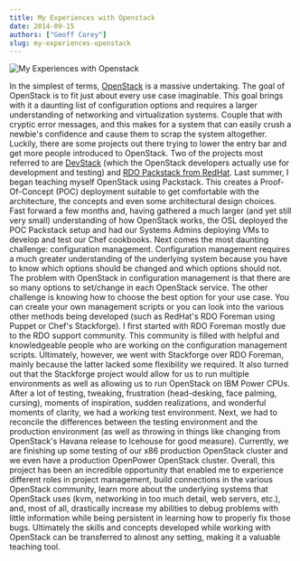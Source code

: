 ```yaml
---
title: My Experiences with Openstack
date: 2014-09-15
authors: ["Geoff Corey"]
slug: my-experiences-openstack
---
```


![My Experiences with Openstack](/images/Geoffbloggraphic2_0.jpg#blog)

In the simplest of terms, [OpenStack](http://www.openstack.org/) is a massive undertaking. The goal of
OpenStack is to fit just about every use case imaginable. This goal brings with
it a daunting list of configuration options and requires a larger understanding
of networking and virtualization systems. Couple that with cryptic error
messages, and this makes for a system that can easily crush a newbie's
confidence and cause them to scrap the system altogether. Luckily, there are
some projects out there trying to lower the entry bar and get more people
introduced to OpenStack. Two of the projects most referred to are [DevStack](http://devstack.org/)
(which the OpenStack developers actually use for development and testing) and
[RDO Packstack from RedHat](https://openstack.redhat.com/Quickstart). Last summer, I began teaching myself OpenStack
using Packstack. This creates a Proof-Of-Concept (POC) deployment suitable to
get comfortable with the architecture, the concepts and even some architectural
design choices. Fast forward a few months and, having gathered a much larger
(and yet still very small) understanding of how OpenStack works, the OSL
deployed the POC Packstack setup and had our Systems Admins deploying VMs to
develop and test our Chef cookbooks. Next comes the most daunting challenge:
configuration management. Configuration management requires a much greater
understanding of the underlying system because you have to know which options
should be changed and which options should not. The problem with OpenStack in
configuration management is that there are so many options to set/change in each
OpenStack service. The other challenge is knowing how to choose the best option
for your use case. You can create your own management scripts or you can look
into the various other methods being developed (such as RedHat's RDO Foreman
using Puppet or Chef's Stackforge). I first started with RDO Foreman mostly due
to the RDO support community. This community is filled with helpful and
knowledgeable people who are working on the configuration management scripts.
Ultimately, however, we went with Stackforge over RDO Foreman, mainly because
the latter lacked some flexibility we required. It also turned out that the
Stackforge project would allow for us to run multiple environments as well as
allowing us to run OpenStack on IBM Power CPUs. After a lot of testing,
tweaking, frustration (head-desking, face palming, cursing), moments of
inspiration, sudden realizations, and wonderful moments of clarity, we had a
working test environment. Next, we had to reconcile the differences between the
testing environment and the production environment (as well as throwing in
things like changing from OpenStack's Havana release to Icehouse for good
measure). Currently, we are finishing up some testing of our x86 production
OpenStack cluster and we even have a production OpenPower OpenStack cluster.
Overall, this project has been an incredible opportunity that enabled me to
experience different roles in project management, build connections in the
various OpenStack community, learn more about the underlying systems that
OpenStack uses (kvm, networking in too much detail, web servers, etc.), and,
most of all, drastically increase my abilities to debug problems with little
information while being persistent in learning how to properly fix those bugs.
Ultimately the skills and concepts developed while working with OpenStack can
be transferred to almost any setting, making it a valuable teaching tool.




